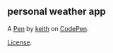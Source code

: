 personal weather app
--------------------


A [Pen](https://codepen.io/keithAGuernsey/pen/BVjgoK) by [keith](https://codepen.io/keithAGuernsey) on [CodePen](https://codepen.io).

[License](https://codepen.io/keithAGuernsey/pen/BVjgoK/license).